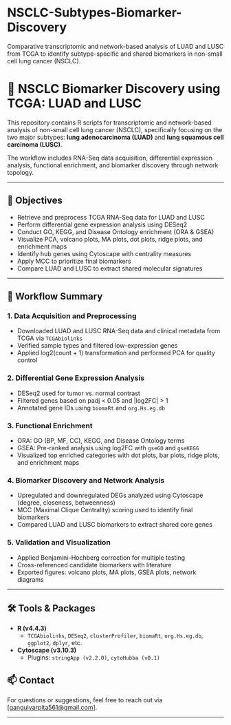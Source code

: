 # NSCLC-Subtypes-Biomarker-Discovery
Comparative transcriptomic and network-based analysis of LUAD and LUSC from TCGA to identify subtype-specific and shared biomarkers in non-small cell lung cancer (NSCLC).
# 🧬 NSCLC Biomarker Discovery using TCGA: LUAD and LUSC

This repository contains R scripts for transcriptomic and network-based analysis of non-small cell lung cancer (NSCLC), specifically focusing on the two major subtypes: **lung adenocarcinoma (LUAD)** and **lung squamous cell carcinoma (LUSC)**.

The workflow includes RNA-Seq data acquisition, differential expression analysis, functional enrichment, and biomarker discovery through network topology.

---

## 📌 Objectives

- Retrieve and preprocess TCGA RNA-Seq data for LUAD and LUSC  
- Perform differential gene expression analysis using DESeq2  
- Conduct GO, KEGG, and Disease Ontology enrichment (ORA & GSEA)  
- Visualize PCA, volcano plots, MA plots, dot plots, ridge plots, and enrichment maps  
- Identify hub genes using Cytoscape with centrality measures  
- Apply MCC to prioritize final biomarkers  
- Compare LUAD and LUSC to extract shared molecular signatures

---

## 🧪 Workflow Summary

### 1. **Data Acquisition and Preprocessing**
- Downloaded LUAD and LUSC RNA-Seq data and clinical metadata from TCGA via `TCGAbiolinks`
- Verified sample types and filtered low-expression genes
- Applied log2(count + 1) transformation and performed PCA for quality control

### 2. **Differential Gene Expression Analysis**
- DESeq2 used for tumor vs. normal contrast
- Filtered genes based on padj < 0.05 and |log2FC| > 1
- Annotated gene IDs using `biomaRt` and `org.Hs.eg.db`

### 3. **Functional Enrichment**
- ORA: GO (BP, MF, CC), KEGG, and Disease Ontology terms
- GSEA: Pre-ranked analysis using log2FC with `gseGO` and `gseKEGG`
- Visualized top enriched categories with dot plots, bar plots, ridge plots, and enrichment maps

### 4. **Biomarker Discovery and Network Analysis**
- Upregulated and downregulated DEGs analyzed using Cytoscape (degree, closeness, betweenness)
- MCC (Maximal Clique Centrality) scoring used to identify final biomarkers
- Compared LUAD and LUSC biomarkers to extract shared core genes

### 5. **Validation and Visualization**
- Applied Benjamini–Hochberg correction for multiple testing
- Cross-referenced candidate biomarkers with literature
- Exported figures: volcano plots, MA plots, GSEA plots, network diagrams

---

## 🛠️ Tools & Packages

- **R (v4.4.3)**  
  - `TCGAbiolinks`, `DESeq2`, `clusterProfiler`, `biomaRt`, `org.Hs.eg.db`, `ggplot2`, `dplyr`, etc.  
- **Cytoscape (v3.10.3)**  
  - Plugins: `stringApp (v2.2.0)`, `cytoHubba (v0.1)`

## 📫 Contact

For questions or suggestions, feel free to reach out via [gangulyarpita561@gmail.com].

---

